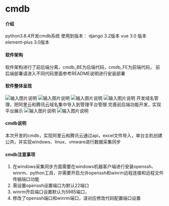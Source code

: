 # cmdb

#### 介绍
python3.8.4开发cmdb系统
使用到版本：
    django 3.2版本
    vue 3.0 版本
    element-plus 3.0版本

#### 软件架构
软件架构进行了前后端分离，cmdb_BE为后端代码，cmdb_FE为前端代码，
前后端部署请进入不同代码里面参考README说明进行安装部署

#### 软件整体呈现
![输入图片说明](https://foruda.gitee.com/images/1675066934488544421/3a20af8e_4875258.jpeg "QQ20230130-162009.jpg")
![输入图片说明](https://foruda.gitee.com/images/1675066911730886204/7e27d966_4875258.jpeg "QQ20230130-162027.jpg")
![输入图片说明](https://foruda.gitee.com/images/1675066894214235946/3bfc4031_4875258.jpeg "QQ20230130-162043.jpg")
![输入图片说明](https://foruda.gitee.com/images/1675066876252224072/bd8d8b59_4875258.jpeg "QQ20230130-162058.jpg")
开发域名管理，把阿里云和腾讯云域名集中导入到管理平台管理
完善前后端功能开发，实现平台展示
![输入图片说明](https://foruda.gitee.com/images/1683272788422046691/2646af5f_4875258.jpeg "QQ20230505-154600.jpg")
![输入图片说明](https://foruda.gitee.com/images/1683272802903496353/95c62837_4875258.jpeg "QQ20230505-154615.jpg")


#### cmdb说明
本次开发的cmdb，实现阿里云和腾讯云通过api，excel文件导入，单台主机创建公共，并实现windows、linux、vmware进行数据采集同步



#### cmdb注意事项

1. 在windows采集同步方面需要在windows机器客户端进行安装openssh、winrm、python工具，并需要开启允许openssh和winrm远程连接和远程文件传输端口功能
2. 需设置openssh设置端口为默认22端口
3. winrm开启端口设置默认为5985端口，
4. 修改了openssh端口和winrm端口，请对应修改代码配置端口设置
